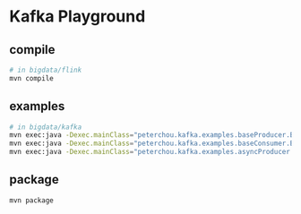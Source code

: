 # Kafka Playground

## compile

``` bash
# in bigdata/flink
mvn compile
```


## examples

``` bash
# in bigdata/kafka
mvn exec:java -Dexec.mainClass="peterchou.kafka.examples.baseProducer.BaseProducer"
mvn exec:java -Dexec.mainClass="peterchou.kafka.examples.baseConsumer.BaseConsumer"
mvn exec:java -Dexec.mainClass="peterchou.kafka.examples.asyncProducer.AsyncProducer"
```

## package

``` bash
mvn package
```
